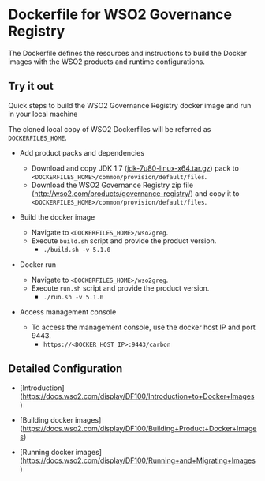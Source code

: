 # Dockerfile for WSO2 Governance Registry #
The Dockerfile defines the resources and instructions to build the Docker images with the WSO2 products and runtime configurations.

## Try it out
Quick steps to build the WSO2 Governance Registry docker image and run in your local machine

The cloned local copy of WSO2 Dockerfiles will be referred as `DOCKERFILES_HOME`.

* Add product packs and dependencies
    - Download and copy JDK 1.7 ([jdk-7u80-linux-x64.tar.gz](http://www.oracle.com/technetwork/java/javase/downloads/jdk7-downloads-1880260.html)) pack to `<DOCKERFILES_HOME>/common/provision/default/files`.
    - Download the WSO2 Governance Registry zip file (http://wso2.com/products/governance-registry/) and copy it to `<DOCKERFILES_HOME>/common/provision/default/files`.

* Build the docker image
    - Navigate to `<DOCKERFILES_HOME>/wso2greg`.
    - Execute `build.sh` script and provide the product version.
        + `./build.sh -v 5.1.0`

* Docker run
    - Navigate to `<DOCKERFILES_HOME>/wso2greg`.
    - Execute `run.sh` script and provide the product version.
        + `./run.sh -v 5.1.0`

* Access management console
    -  To access the management console, use the docker host IP and port 9443.
        + `https://<DOCKER_HOST_IP>:9443/carbon`

## Detailed Configuration

* [Introduction] (https://docs.wso2.com/display/DF100/Introduction+to+Docker+Images)

* [Building docker images] (https://docs.wso2.com/display/DF100/Building+Product+Docker+Images)

* [Running docker images] (https://docs.wso2.com/display/DF100/Running+and+Migrating+Images)
